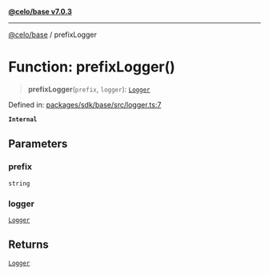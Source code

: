 [**@celo/base v7.0.3**](../README.md)

***

[@celo/base](../README.md) / prefixLogger

# Function: prefixLogger()

> **prefixLogger**(`prefix`, `logger`): [`Logger`](../type-aliases/Logger.md)

Defined in: [packages/sdk/base/src/logger.ts:7](https://github.com/celo-org/developer-tooling/blob/master/packages/sdk/base/src/logger.ts#L7)

**`Internal`**

## Parameters

### prefix

`string`

### logger

[`Logger`](../type-aliases/Logger.md)

## Returns

[`Logger`](../type-aliases/Logger.md)
